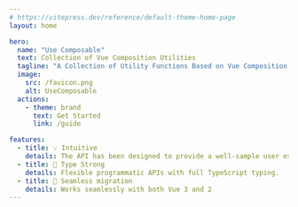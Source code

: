 ```yaml
---
# https://vitepress.dev/reference/default-theme-home-page
layout: home

hero:
  name: "Use Composable"
  text: Collection of Vue Composition Utilities
  tagline: "A Collection of Utility Functions Based on Vue Composition API"
  image:
    src: /favicon.png
    alt: UseComposable
  actions:
    - theme: brand
      text: Get Started
      link: /guide

features:
  - title: 💡 Intuitive
    details: The API has been designed to provide a well-sample user experience.
  - title: 🔑 Type Strong
    details: Flexible programmatic APIs with full TypeScript typing.
  - title: 🚀 Seamless migration
    details: Works seamlessly with both Vue 3 and 2
---
```


